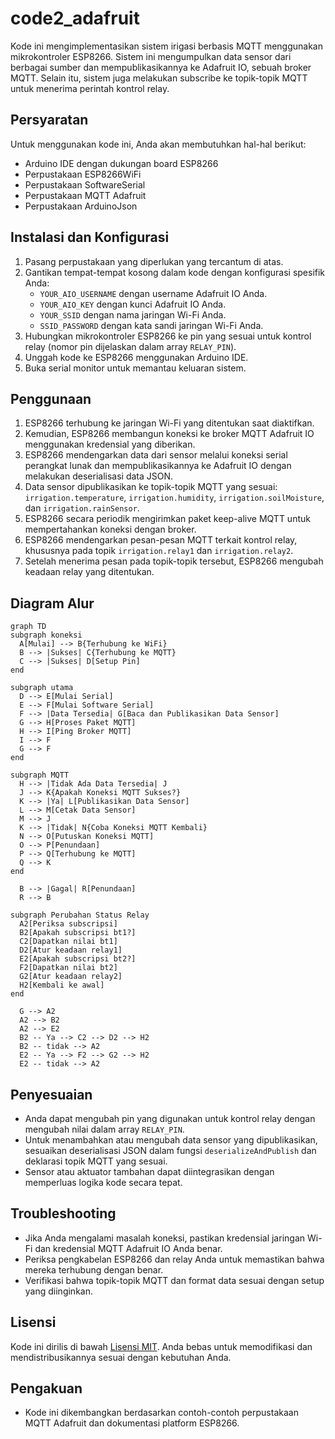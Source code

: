 # code2_adafruit

Kode ini mengimplementasikan sistem irigasi berbasis MQTT menggunakan mikrokontroler ESP8266. Sistem ini mengumpulkan data sensor dari berbagai sumber dan mempublikasikannya ke Adafruit IO, sebuah broker MQTT. Selain itu, sistem juga melakukan subscribe ke topik-topik MQTT untuk menerima perintah kontrol relay.

## Persyaratan

Untuk menggunakan kode ini, Anda akan membutuhkan hal-hal berikut:

- Arduino IDE dengan dukungan board ESP8266
- Perpustakaan ESP8266WiFi
- Perpustakaan SoftwareSerial
- Perpustakaan MQTT Adafruit
- Perpustakaan ArduinoJson

## Instalasi dan Konfigurasi

1. Pasang perpustakaan yang diperlukan yang tercantum di atas.
2. Gantikan tempat-tempat kosong dalam kode dengan konfigurasi spesifik Anda:
   - `YOUR_AIO_USERNAME` dengan username Adafruit IO Anda.
   - `YOUR_AIO_KEY` dengan kunci Adafruit IO Anda.
   - `YOUR_SSID` dengan nama jaringan Wi-Fi Anda.
   - `SSID_PASSWORD` dengan kata sandi jaringan Wi-Fi Anda.
3. Hubungkan mikrokontroler ESP8266 ke pin yang sesuai untuk kontrol relay (nomor pin dijelaskan dalam array `RELAY_PIN`).
4. Unggah kode ke ESP8266 menggunakan Arduino IDE.
5. Buka serial monitor untuk memantau keluaran sistem.

## Penggunaan

1. ESP8266 terhubung ke jaringan Wi-Fi yang ditentukan saat diaktifkan.
2. Kemudian, ESP8266 membangun koneksi ke broker MQTT Adafruit IO menggunakan kredensial yang diberikan.
3. ESP8266 mendengarkan data dari sensor melalui koneksi serial perangkat lunak dan mempublikasikannya ke Adafruit IO dengan melakukan deserialisasi data JSON.
4. Data sensor dipublikasikan ke topik-topik MQTT yang sesuai: `irrigation.temperature`, `irrigation.humidity`, `irrigation.soilMoisture`, dan `irrigation.rainSensor`.
5. ESP8266 secara periodik mengirimkan paket keep-alive MQTT untuk mempertahankan koneksi dengan broker.
6. ESP8266 mendengarkan pesan-pesan MQTT terkait kontrol relay, khususnya pada topik `irrigation.relay1` dan `irrigation.relay2`.
7. Setelah menerima pesan pada topik-topik tersebut, ESP8266 mengubah keadaan relay yang ditentukan.

## Diagram Alur

```mermaid
graph TD
subgraph koneksi
  A[Mulai] --> B{Terhubung ke WiFi}
  B --> |Sukses| C{Terhubung ke MQTT}
  C --> |Sukses| D[Setup Pin]
end

subgraph utama
  D --> E[Mulai Serial]
  E --> F[Mulai Software Serial]
  F --> |Data Tersedia| G[Baca dan Publikasikan Data Sensor]
  G --> H[Proses Paket MQTT]
  H --> I[Ping Broker MQTT]
  I --> F
  G --> F
end

subgraph MQTT
  H --> |Tidak Ada Data Tersedia| J
  J --> K{Apakah Koneksi MQTT Sukses?}
  K --> |Ya| L[Publikasikan Data Sensor]
  L --> M[Cetak Data Sensor]
  M --> J
  K --> |Tidak| N{Coba Koneksi MQTT Kembali}
  N --> O[Putuskan Koneksi MQTT]
  O --> P[Penundaan]
  P --> Q[Terhubung ke MQTT]
  Q --> K
end

  B --> |Gagal| R[Penundaan]
  R --> B

subgraph Perubahan Status Relay
  A2[Periksa subscripsi]
  B2[Apakah subscripsi bt1?]
  C2[Dapatkan nilai bt1]
  D2[Atur keadaan relay1]
  E2[Apakah subscripsi bt2?]
  F2[Dapatkan nilai bt2]
  G2[Atur keadaan relay2]
  H2[Kembali ke awal]
end

  G --> A2
  A2 --> B2
  A2 --> E2
  B2 -- Ya --> C2 --> D2 --> H2
  B2 -- tidak --> A2
  E2 -- Ya --> F2 --> G2 --> H2
  E2 -- tidak --> A2
```

## Penyesuaian

- Anda dapat mengubah pin yang digunakan untuk kontrol relay dengan mengubah nilai dalam array `RELAY_PIN`.
- Untuk menambahkan atau mengubah data sensor yang dipublikasikan, sesuaikan deserialisasi JSON dalam fungsi `deserializeAndPublish` dan deklarasi topik MQTT yang sesuai.
- Sensor atau aktuator tambahan dapat diintegrasikan dengan memperluas logika kode secara tepat.

## Troubleshooting

- Jika Anda mengalami masalah koneksi, pastikan kredensial jaringan Wi-Fi dan kredensial MQTT Adafruit IO Anda benar.
- Periksa pengkabelan ESP8266 dan relay Anda untuk memastikan bahwa mereka terhubung dengan benar.
- Verifikasi bahwa topik-topik MQTT dan format data sesuai dengan setup yang diinginkan.

## Lisensi

Kode ini dirilis di bawah [Lisensi MIT](https://opensource.org/licenses/MIT). Anda bebas untuk memodifikasi dan mendistribusikannya sesuai dengan kebutuhan Anda.

## Pengakuan

- Kode ini dikembangkan berdasarkan contoh-contoh perpustakaan MQTT Adafruit dan dokumentasi platform ESP8266.
  